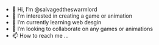 - 👋 Hi, I’m @salvagedtheswarmlord
- 👀 I’m interested in creating a game or animation
- 🌱 I’m currently learning web desgin
- 💞️ I’m looking to collaborate on any games or animations 
- 📫 How to reach me ...

<!---
salvagedtheswarmlord/salvagedtheswarmlord is a ✨ special ✨ repository because its `README.md` (this file) appears on your GitHub profile.
You can click the Preview link to take a look at your changes.
--->
